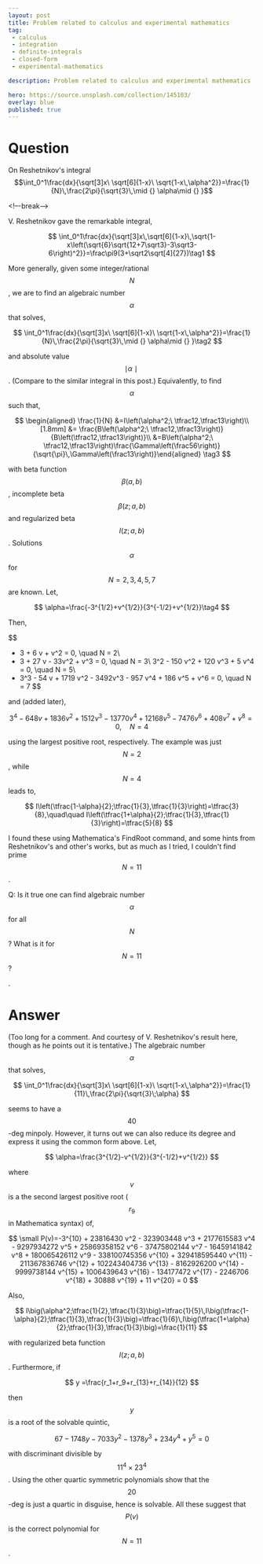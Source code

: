 ```yaml
---
layout: post
title: Problem related to calculus and experimental mathematics
tag:
 - calculus
 - integration
 - definite-integrals
 - closed-form
 - experimental-mathematics

description: Problem related to calculus and experimental mathematics

hero: https://source.unsplash.com/collection/145103/
overlay: blue 
published: true
---
```


# Question 

On Reshetnikov's integral $$\int_0^1\frac{dx}{\sqrt[3]x\ \sqrt[6]{1-x}\ \sqrt{1-x\,\alpha^2}}=\frac{1}{N}\,\frac{2\pi}{\sqrt{3}\,\mid {} \alpha\mid {} }$$

<!–-break-–>


V. Reshetnikov gave the remarkable integral,

 $$ 
\int_0^1\frac{dx}{\sqrt[3]x\,\sqrt[6]{1-x}\,\sqrt{1-x\left(\sqrt{6}\sqrt{12+7\sqrt3}-3\sqrt3-6\right)^2}}=\frac\pi9(3+\sqrt2\sqrt[4]{27})\tag1
 $$ 

More generally, given some integer/rational $$N$$, we are to find an algebraic number $$\alpha$$ that solves,


 $$ 
\int_0^1\frac{dx}{\sqrt[3]x\ \sqrt[6]{1-x}\ \sqrt{1-x\,\alpha^2}}=\frac{1}{N}\,\frac{2\pi}{\sqrt{3}\,\mid {} \alpha\mid {} }\tag2
 $$ 


and absolute value $$\mid {} \alpha\mid {} $$. (Compare to the similar integral in this post.) Equivalently, to find $$\alpha$$ such that,

 $$ 
\begin{aligned}
\frac{1}{N}
&=I\left(\alpha^2;\ \tfrac12,\tfrac13\right)\\[1.8mm]
&= \frac{B\left(\alpha^2;\ \tfrac12,\tfrac13\right)}{B\left(\tfrac12,\tfrac13\right)}\\
&=B\left(\alpha^2;\ \tfrac12,\tfrac13\right)\frac{\Gamma\left(\frac56\right)}{\sqrt{\pi}\,\Gamma\left(\frac13\right)}\end{aligned} \tag3
 $$ 

with beta function $$\beta(a,b)$$, incomplete beta $$\beta(z;a,b)$$ and regularized beta $$I(z;a,b)$$. 
Solutions $$\alpha$$ for $$N=2,3,4,5,7$$ are known. Let,

 $$ 
\alpha=\frac{-3^{1/2}+v^{1/2}}{3^{-1/2}+v^{1/2}}\tag4
 $$ 

Then,

 $$ 
 - 3 + 6 v + v^2 = 0, \quad N = 2\\ 
- 3 + 27 v - 33v^2 + v^3 = 0, \quad N = 3\\
3^2 - 150 v^2 + 120 v^3 + 5 v^4 = 0, \quad N = 5\\ 
- 3^3 - 54 v + 1719 v^2 - 3492v^3 - 957 v^4 + 186 v^5 + v^6 = 0, \quad N = 7
 $$ 

and (added later),

 $$ 
3^4 - 648 v + 1836 v^2 + 1512 v^3 - 13770 v^4 + 12168 v^5 - 7476 v^6 + 408 v^7 + v^8 = 0,\quad N=4
 $$ 

using the largest positive root, respectively. The example was just $$N=2$$, while $$N=4$$ leads to,

 $$ 
I\left(\tfrac{1-\alpha}{2};\tfrac{1}{3},\tfrac{1}{3}\right)=\tfrac{3}{8},\quad\quad I\left(\tfrac{1+\alpha}{2};\tfrac{1}{3},\tfrac{1}{3}\right)=\tfrac{5}{8}
 $$ 

I found these using Mathematica's FindRoot command, and some hints from Reshetnikov's and other's works, but as much as I tried, I couldn't find prime $$N=11$$.

Q: Is it true one can find algebraic number $$\alpha$$ for all $$N$$? What is it for $$N=11$$? 

.

# Answer 


(Too long for a comment. And courtesy of V. Reshetnikov's result here, though as he points out it is tentative.)
The algebraic number $$\alpha$$ that solves,

 $$ 
\int_0^1\frac{dx}{\sqrt[3]x\ \sqrt[6]{1-x}\ \sqrt{1-x\,\alpha^2}}=\frac{1}{11}\,\frac{2\pi}{\sqrt{3}\;\alpha}
 $$ 

seems to have a $$40$$-deg minpoly. However, it turns out we can also reduce its degree and express it using the common form above. Let,

 $$ 
\alpha=\frac{3^{1/2}-v^{1/2}}{3^{-1/2}+v^{1/2}}
 $$ 

where $$v$$ is a the second largest positive root ($$r_9$$ in Mathematica syntax) of,

 $$ 
\small P(v)=-3^{10} + 23816430 v^2 - 323903448 v^3 + 2177615583 v^4 - 9297934272 v^5 + 25869358152 v^6 - 37475802144 v^7 - 16459141842 v^8 + 180065426112 v^9 - 
  338100745356 v^{10} + 329418595440 v^{11} - 211367836746 v^{12} + 
  102243404736 v^{13} - 8162926200 v^{14} - 9999738144 v^{15} + 
  1006439643 v^{16} - 134177472 v^{17} - 2246706 v^{18} + 30888 v^{19} + 
  11 v^{20} = 0
 $$ 

Also,

 $$ 
I\big(\alpha^2;\tfrac{1}{2},\tfrac{1}{3}\big)=\tfrac{1}{5}\,I\big(\tfrac{1-\alpha}{2};\tfrac{1}{3},\tfrac{1}{3}\big)=\tfrac{1}{6}\,I\big(\tfrac{1+\alpha}{2};\tfrac{1}{3},\tfrac{1}{3}\big)=\frac{1}{11}
 $$ 

with regularized beta function $$I(z;a,b)$$. Furthermore, if

 $$ 
y =\frac{r_1+r_9+r_{13}+r_{14}}{12}
 $$ 

then $$y$$ is a root of the solvable quintic,

 $$ 
67 - 1748 y - 7033 y^2 - 1378 y^3 + 234 y^4 + y^5=0
 $$ 

with discriminant divisible by $$11^4\times23^4$$. Using the other quartic symmetric polynomials show that the $$20$$-deg is just a quartic in disguise, hence is solvable. All these suggest that $$P(v)$$ is the correct polynomial for $$N=11$$.

